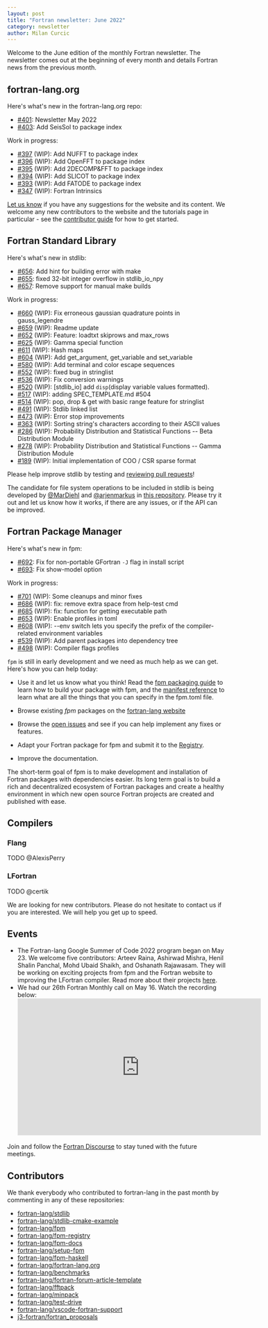 ```yaml
---
layout: post
title: "Fortran newsletter: June 2022"
category: newsletter
author: Milan Curcic
---
```


Welcome to the June edition of the monthly Fortran newsletter.
The newsletter comes out at the beginning of every month and details
Fortran news from the previous month.

<ul id="page-nav"></ul>

## fortran-lang.org

Here's what's new in the fortran-lang.org repo:

* [#401](https://github.com/fortran-lang/fortran-lang.org/pull/401):
  Newsletter May 2022
* [#403](https://github.com/fortran-lang/fortran-lang.org/pull/403):
  Add SeisSol to package index

Work in progress:

* [#397](https://github.com/fortran-lang/fortran-lang.org/pull/397) (WIP):
  Add NUFFT to package index
* [#396](https://github.com/fortran-lang/fortran-lang.org/pull/396) (WIP):
  Add OpenFFT to package index
* [#395](https://github.com/fortran-lang/fortran-lang.org/pull/395) (WIP):
  Add 2DECOMP&FFT to package index
* [#394](https://github.com/fortran-lang/fortran-lang.org/pull/394) (WIP):
  Add SLICOT to package index
* [#393](https://github.com/fortran-lang/fortran-lang.org/pull/393) (WIP):
  Add FATODE to package index
* [#347](https://github.com/fortran-lang/fortran-lang.org/pull/347) (WIP):
  Fortran Intrinsics

[Let us know](https://github.com/fortran-lang/fortran-lang.org/issues)
if you have any suggestions for the website and its content.
We welcome any new contributors to the website and the tutorials page in particular - see the
[contributor guide](https://github.com/fortran-lang/fortran-lang.org/blob/HEAD/CONTRIBUTING.md)
for how to get started.

## Fortran Standard Library

Here's what's new in stdlib:

* [#656](https://github.com/fortran-lang/stdlib/pull/656):
  Add hint for building error with make
* [#655](https://github.com/fortran-lang/stdlib/pull/655):
  fixed 32-bit integer overflow in stdlib_io_npy
* [#657](https://github.com/fortran-lang/stdlib/pull/657):
  Remove support for manual make builds

Work in progress:

* [#660](https://github.com/fortran-lang/stdlib/pull/660) (WIP):
  Fix erroneous gaussian quadrature points in gauss_legendre
* [#659](https://github.com/fortran-lang/stdlib/pull/659) (WIP):
  Readme update
* [#652](https://github.com/fortran-lang/stdlib/pull/652) (WIP):
  Feature: loadtxt skiprows and max_rows
* [#625](https://github.com/fortran-lang/stdlib/pull/625) (WIP):
  Gamma special function
* [#611](https://github.com/fortran-lang/stdlib/pull/611) (WIP):
  Hash maps
* [#604](https://github.com/fortran-lang/stdlib/pull/604) (WIP):
  Add get_argument, get_variable and set_variable
* [#580](https://github.com/fortran-lang/stdlib/pull/580) (WIP):
  Add terminal and color escape sequences
* [#552](https://github.com/fortran-lang/stdlib/pull/552) (WIP):
  fixed bug in stringlist
* [#536](https://github.com/fortran-lang/stdlib/pull/536) (WIP):
  Fix conversion warnings
* [#520](https://github.com/fortran-lang/stdlib/pull/520) (WIP):
  [stdlib_io] add `disp`(display variable values formatted).
* [#517](https://github.com/fortran-lang/stdlib/pull/517) (WIP):
  adding SPEC_TEMPLATE.md #504
* [#514](https://github.com/fortran-lang/stdlib/pull/514) (WIP):
  pop, drop & get with basic range feature for stringlist
* [#491](https://github.com/fortran-lang/stdlib/pull/491) (WIP):
  Stdlib linked list
* [#473](https://github.com/fortran-lang/stdlib/pull/473) (WIP):
  Error stop improvements
* [#363](https://github.com/fortran-lang/stdlib/pull/363) (WIP):
  Sorting string's characters according to their ASCII values
* [#286](https://github.com/fortran-lang/stdlib/pull/286) (WIP):
  Probability Distribution and Statistical Functions -- Beta Distribution Module
* [#278](https://github.com/fortran-lang/stdlib/pull/278) (WIP):
  Probability Distribution and Statistical Functions -- Gamma Distribution Module
* [#189](https://github.com/fortran-lang/stdlib/pull/189) (WIP):
  Initial implementation of COO / CSR sparse format



Please help improve stdlib by testing and [reviewing pull requests](https://github.com/fortran-lang/stdlib/issues?q=is%3Apr+is%3Aopen+label%3A%22reviewers+needed%22)!

The candidate for file system operations to be included in stdlib is being developed by
[@MarDiehl](https://github.com/MarDiehl) and [@arjenmarkus](https://github.com/arjenmarkus)
in [this repository](https://github.com/MarDiehl/stdlib_os).
Please try it out and let us know how it works, if there are any issues, or if the API can be improved.

## Fortran Package Manager

Here's what's new in fpm:

* [#692](https://github.com/fortran-lang/fpm/pull/692):
  Fix for non-portable GFortran `-J` flag in install script
* [#693](https://github.com/fortran-lang/fpm/pull/693):
  Fix show-model option

Work in progress:

* [#701](https://github.com/fortran-lang/fpm/pull/701) (WIP):
  Some cleanups and minor fixes
* [#686](https://github.com/fortran-lang/fpm/pull/686) (WIP):
  fix: remove extra space from help-test cmd
* [#685](https://github.com/fortran-lang/fpm/pull/685) (WIP):
  fix: function for getting executable path
* [#653](https://github.com/fortran-lang/fpm/pull/653) (WIP):
  Enable profiles in toml
* [#608](https://github.com/fortran-lang/fpm/pull/608) (WIP):
  --env switch lets you specify the prefix of the compiler-related environment variables
* [#539](https://github.com/fortran-lang/fpm/pull/539) (WIP):
  Add parent packages into dependency tree
* [#498](https://github.com/fortran-lang/fpm/pull/498) (WIP):
  Compiler flags profiles

`fpm` is still in early development and we need as much help as we can get.
Here's how you can help today:

* Use it and let us know what you think! Read the [fpm packaging guide](https://fpm.fortran-lang.org/en/tutorial)
to learn how to build your package with fpm, and the [manifest reference](https://fpm.fortran-lang.org/en/spec/manifest.html)
to learn what are all the things that you can specify in the fpm.toml file.

* Browse existing *fpm* packages on the [fortran-lang website](https://fortran-lang.org/packages/fpm)
* Browse the [open issues](https://github.com/fortran-lang/fpm/issues) and see if you can help implement any fixes or features.
* Adapt your Fortran package for fpm and submit it to the [Registry](https://github.com/fortran-lang/fpm-registry).
* Improve the documentation.

The short-term goal of fpm is to make development and installation of Fortran packages with dependencies easier.
Its long term goal is to build a rich and decentralized ecosystem of Fortran packages and create a healthy
environment in which new open source Fortran projects are created and published with ease.

## Compilers

### Flang

TODO @AlexisPerry

### LFortran

TODO @certik

We are looking for new contributors. Please do not hesitate to contact us if you are interested. We will help you get up to speed.

## Events

* The Fortran-lang Google Summer of Code 2022 program began on May 23.
  We welcome five contributors: Arteev Raina, Ashirwad Mishra,
  Henil Shalin Panchal, Mohd Ubaid Shaikh, and Oshanath Rajawasam.
  They will be working on exciting projects from fpm and the Fortran
  website to improving the LFortran compiler.
  Read more about their projects [here](https://summerofcode.withgoogle.com/programs/2022/organizations/fortran-lang).
* We had our 26th Fortran Monthly call on May 16.
  Watch the recording below:
  <iframe width="560" height="315" src="https://www.youtube.com/embed/apuldZF_r2I" frameborder="0" allow="accelerometer; autoplay; encrypted-media; gyroscope; picture-in-picture" allowfullscreen></iframe>

Join and follow the [Fortran Discourse](https://fortran-lang.discourse.group)
to stay tuned with the future meetings.

## Contributors

We thank everybody who contributed to fortran-lang in the past month by
commenting in any of these repositories:

* [fortran-lang/stdlib](https://github.com/fortran-lang/stdlib)
* [fortran-lang/stdlib-cmake-example](https://github.com/fortran-lang/stdlib-cmake-example)
* [fortran-lang/fpm](https://github.com/fortran-lang/fpm)
* [fortran-lang/fpm-registry](https://github.com/fortran-lang/fpm-registry)
* [fortran-lang/fpm-docs](https://github.com/fortran-lang/fpm-docs)
* [fortran-lang/setup-fpm](https://github.com/fortran-lang/setup-fpm)
* [fortran-lang/fpm-haskell](https://github.com/fortran-lang/fpm-haskell)
* [fortran-lang/fortran-lang.org](https://github.com/fortran-lang/fortran-lang.org)
* [fortran-lang/benchmarks](https://github.com/fortran-lang/benchmarks)
* [fortran-lang/fortran-forum-article-template](https://github.com/fortran-lang/fortran-forum-article-template)
* [fortran-lang/fftpack](https://github.com/fortran-lang/fftpack)
* [fortran-lang/minpack](https://github.com/fortran-lang/minpack)
* [fortran-lang/test-drive](https://github.com/fortran-lang/test-drive)
* [fortran-lang/vscode-fortran-support](https://github.com/fortran-lang/vscode-fortran-support)
* [j3-fortran/fortran\_proposals](https://github.com/j3-fortran/fortran_proposals)

<div id="gh-contributors" data-startdate="May 01 2022" data-enddate="May 31 2022" height="500px"></div>
